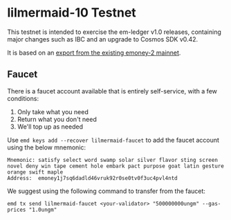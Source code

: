 # lilmermaid-10 Testnet

This testnet is intended to exercise the em-ledger v1.0 releases, containing major changes such as IBC and an upgrade to Cosmos SDK v0.42.

It is based on an [export from the existing emoney-2 mainnet](emoney-2.export.json).

## Faucet

There is a faucet account available that is entirely self-service, with a few conditions:

1) Only take what you need
2) Return what you don't need
3) We'll top up as needed

Use `emd keys add --recover lilmermaid-faucet` to add the faucet account using the below mnemonic:
```
Mnemonic: satisfy select word swamp solar silver flavor sting screen novel deny win tape cement hole embark pact purpose goat latin gesture orange swift maple
Address:  emoney1j7sq6dadld46vruk92r0se0tv0f3uc4pvl4ntd
```

We suggest using the following command to transfer from the faucet:
```
emd tx send lilmermaid-faucet <your-validator> "500000000ungm" --gas-prices "1.0ungm"
```
